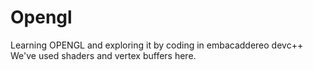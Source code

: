 # Opengl
Learning OPENGL and exploring it by coding in embacaddereo devc++
We've used shaders and vertex buffers here.
